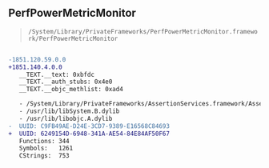 ## PerfPowerMetricMonitor

> `/System/Library/PrivateFrameworks/PerfPowerMetricMonitor.framework/PerfPowerMetricMonitor`

```diff

-1851.120.59.0.0
+1851.140.4.0.0
   __TEXT.__text: 0xbfdc
   __TEXT.__auth_stubs: 0x4e0
   __TEXT.__objc_methlist: 0xad4

   - /System/Library/PrivateFrameworks/AssertionServices.framework/AssertionServices
   - /usr/lib/libSystem.B.dylib
   - /usr/lib/libobjc.A.dylib
-  UUID: C9FB49AE-D24E-3CD7-9389-E16568C84693
+  UUID: 6249154D-6948-341A-AE54-84E84AF50F67
   Functions: 344
   Symbols:   1261
   CStrings:  753

```
